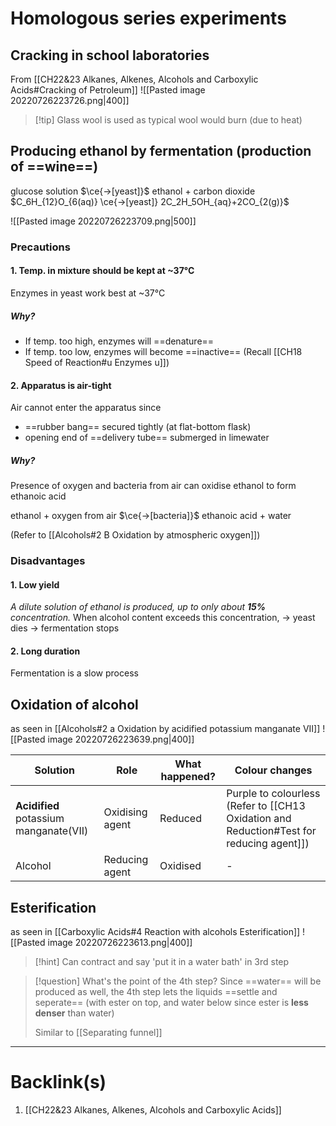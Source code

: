 # Homologous series experiments
## Cracking in school laboratories
From [[CH22&23 Alkanes, Alkenes, Alcohols and Carboxylic Acids#Cracking of Petroleum]]
![[Pasted image 20220726223726.png|400]]
>[!tip] Glass wool is used as typical wool would burn (due to heat)
## Producing ethanol by fermentation (production of ==wine==)
glucose solution $\ce{->[yeast]}$ ethanol + carbon dioxide
$C_6H_{12}O_{6(aq)} \ce{->[yeast]} 2C_2H_5OH_{aq}+2CO_{2(g)}$

![[Pasted image 20220726223709.png|500]]
### Precautions

#### 1. Temp. in mixture should be kept at ~37°C
Enzymes in yeast work best at ~37°C
##### Why?
- If temp. too high, enzymes will ==denature==
- If temp. too low, enzymes will become ==inactive==
(Recall [[CH18 Speed of Reaction#u Enzymes u]])

#### 2. Apparatus is air-tight
Air cannot enter the apparatus since
- ==rubber bang== secured tightly (at flat-bottom flask)
- opening end of ==delivery tube== submerged in limewater
##### Why?
Presence of oxygen and bacteria from air can oxidise ethanol to form ethanoic acid

ethanol + oxygen from air $\ce{->[bacteria]}$ ethanoic acid + water

(Refer to [[Alcohols#2 B Oxidation by atmospheric oxygen]])

### Disadvantages
#### 1. Low yield
*A dilute solution of ethanol is produced, up to only about **15%** concentration.*
When alcohol content exceeds this concentration,
$\rightarrow$ yeast dies
$\rightarrow$ fermentation stops

#### 2. Long duration
Fermentation is a slow process

## Oxidation of alcohol
as seen in [[Alcohols#2 a Oxidation by acidified potassium manganate VII]]
![[Pasted image 20220726223639.png|400]]

| Solution                               | Role            | What happened? | Colour changes                                                                           |
| -------------------------------------- | --------------- | -------------- | ---------------------------------------------------------------------------------------- |
| **Acidified** potassium manganate(VII) | Oxidising agent | Reduced        | Purple to colourless (Refer to [[CH13 Oxidation and Reduction#Test for reducing agent]]) |
| Alcohol                                | Reducing agent  | Oxidised       | -                                                                                        |
## Esterification
as seen in [[Carboxylic Acids#4 Reaction with alcohols Esterification]]
![[Pasted image 20220726223613.png|400]]
>[!hint] Can contract and say 'put it in a water bath' in 3rd step

>[!question] What's the point of the 4th step?
>Since ==water== will be produced as well, the 4th step lets the liquids ==settle and seperate== (with ester on top, and water below since ester is **less denser** than water)
>
>Similar to [[Separating funnel]]

---
# Backlink(s)
1. [[CH22&23 Alkanes, Alkenes, Alcohols and Carboxylic Acids]]